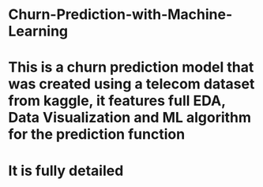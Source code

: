 # Churn-Prediction-with-Machine-Learning
# This is a churn prediction model that was created using a telecom dataset from kaggle, it features full EDA, Data Visualization and ML algorithm for the prediction function
# It is fully detailed
